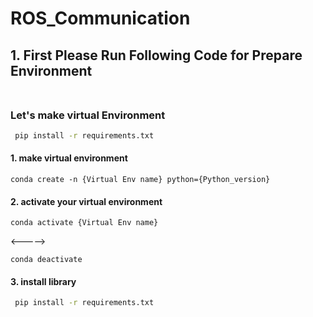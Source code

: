 # ROS_Communication

## 1. First Please Run Following Code for Prepare Environment <br/><br/>

### Let's make virtual Environment <br/>

```bash
 pip install -r requirements.txt
 ```


#### 1. make virtual environment

```anaconda
conda create -n {Virtual Env name} python={Python_version}
```

#### 2. activate your virtual environment
```anaconda
conda activate {Virtual Env name}
```
<----->
```anaconda
conda deactivate
```

#### 3. install library

```bash
 pip install -r requirements.txt
 ```
 
